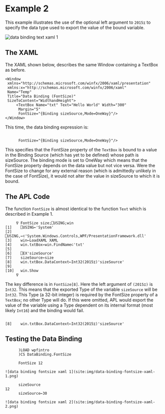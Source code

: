 # Example 2

This example illustrates the use of the optional left argument to `2015⌶` to specify the data type used to export the value of the bound variable.

![data binding text xaml 1](site:img/data-binding-text-xaml-1.png)

## The XAML

The XAML shown below,  describes the same Window containing a TextBox as before.
```apl
<Window
 xmlns="http://schemas.microsoft.com/winfx/2006/xaml/presentation"
 xmlns:x="http://schemas.microsoft.com/winfx/2006/xaml"
 Name="Temp"
 Title="Data Binding (FontSize)"
 SizeToContent="WidthandHeight">
     <TextBox Name="txt" Text="Hello World" Width="300"
      Margin="5"
      FontSize="{Binding sizeSource,Mode=OneWay}"/>
</Window>

```

This time, the data binding expression is:
```apl

      FontSize="{Binding sizeSource,Mode=OneWay}"/>
```

This specifies that the FontSize property of the `TextBox` is bound to a value in the Binding Source (which has yet to be defined) whose path is sizeSource. The binding mode is set to OneWay which means that the FontSize property depends on the data value but not vice versa. Were the FontSize to change for any external reason (which is admittedly unlikely in the case of FontSize), it would not alter the value in sizeSource to which it is bound.

## The APL Code

The function `FontSize` is almost identical to the function `Text` which is described in Example 1.
```apl
     ∇ FontSize size;⎕USING;win
[1]    ⎕USING←'System'
[2]    ⎕USING,←⊂'System.Windows.Controls,WPF/PresentationFramework.dll'
[3]    win←LoadXAML XAML
[4]    win.txtBox←win.FindName⊂'txt'
[5]
[6]    ⎕EX'sizeSource'
[7]    sizeSource←size
[8]    win.txtBox.DataContext←Int32(2015⌶)'sizeSource'
[9]
[10]   win.Show
     ∇

```

The key difference is in `FontSize[8]`. Here the left argument of `(2015⌶)` is `Int32`. This means that the exported Type of the variable `sizeSource` will be `Int32`. This Type (a 32-bit integer) is required by the FontSize property of a `TextBox`; no other Type will do. If this were omitted, APL would export the value of the variable using a Type dependent on its internal format (most likely `Int16`) and the binding would fail.
```apl

[8]    win.txtBox.DataContext←Int32(2015⌶)'sizeSource'
```

## Testing the Data Binding
```apl
      )LOAD wpfintro
      )CS DataBinding.FontSize
```
```apl
      FontSize 12
```
```apl
![data binding fontsize xaml 1](site:img/data-binding-fontsize-xaml-1.png)
```
```apl
      sizeSource
12
      sizeSource←30
```
```apl
![data binding fontsize xaml 2](site:img/data-binding-fontsize-xaml-2.png)
```

